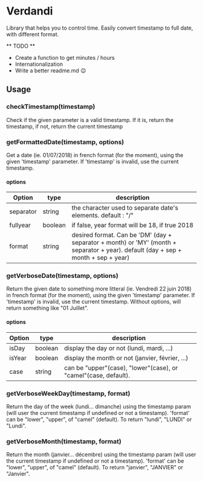 # Verdandi
Library that helps you to control time. Easily convert timestamp to full date, with different format.

** TODO **
* Create a function to get minutes / hours
* Internationalization
* Write a better readme.md :wink:


## Usage
### checkTimestamp(timestamp)
Check if the given parameter is a valid timestamp.
If it is, return the timestamp, if not, return the current timestamp

### getFormattedDate(timestamp, options)
Get a date (ie. 01/07/2018) in french format (for the moment), using the given 'timestamp' parameter.
If 'timestamp' is invalid, use the current timestamp.

#### options
Option | type | description
------------ | ------------- | -------------
separator | string | the character used to separate date's elements. default : "/"
fullyear | boolean | if false, year format will be 18, if true 2018
format | string | desired format. Can be 'DM' (day + separator + month) or 'MY' (month + separator + year). default (day + sep + month + sep + year)


### getVerboseDate(timestamp, options)
Return the given date to something more litteral (ie. Vendredi 22 juin 2018) in french format (for the moment), using the given 'timestamp' parameter.
If 'timestamp' is invalid, use the current timestamp.
Without options, will return something like "01 Juillet".

#### options
Option | type | description
------------ | ------------- | -------------
isDay | boolean | display the day or not (lundi, mardi, ...)
isYear | boolean | display the month or not (janvier, février, ...)
case | string | can be "upper"(case), "lower"(case), or "camel"(case, default). 


### getVerboseWeekDay(timestamp, format)
Return the day of the week (lundi... dimanche) using the timestamp param (will user the current timestamp if undefined or not a timestamp).
'format' can be "lower", "upper", of "camel" (default). To return "lundi", "LUNDI" or "Lundi".


### getVerboseMonth(timestamp, format)
Return the month (janvier... décembre) using the timestamp param (will user the current timestamp if undefined or not a timestamp).
'format' can be "lower", "upper", of "camel" (default). To return "janvier", "JANVIER" or "Janvier".

```

```
